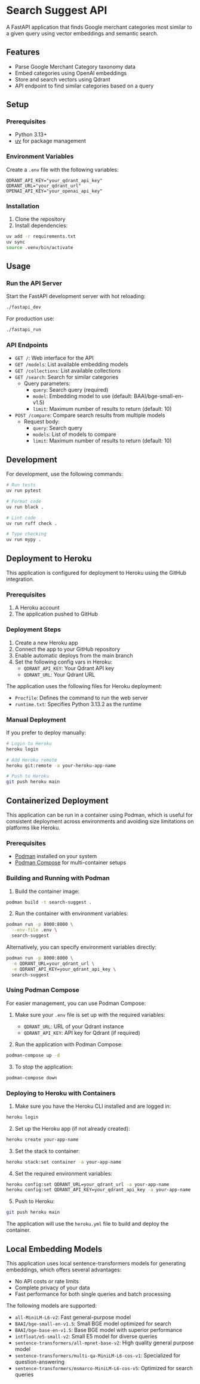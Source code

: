# Search Suggest API

A FastAPI application that finds Google merchant categories most similar to a given query using vector embeddings and semantic search.

## Features

- Parse Google Merchant Category taxonomy data
- Embed categories using OpenAI embeddings
- Store and search vectors using Qdrant
- API endpoint to find similar categories based on a query

## Setup

### Prerequisites

- Python 3.13+
- [uv](https://github.com/astral-sh/uv) for package management

### Environment Variables

Create a `.env` file with the following variables:

```
QDRANT_API_KEY="your_qdrant_api_key"
QDRANT_URL="your_qdrant_url"
OPENAI_API_KEY="your_openai_api_key"
```

### Installation

1. Clone the repository
2. Install dependencies:

```bash
uv add -r requirements.txt
uv sync
source .venv/bin/activate
```

## Usage

### Run the API Server

Start the FastAPI development server with hot reloading:

```bash
./fastapi_dev
```

For production use:

```bash
./fastapi_run
```

### API Endpoints

- `GET /`: Web interface for the API
- `GET /models`: List available embedding models
- `GET /collections`: List available collections
- `GET /search`: Search for similar categories
  - Query parameters:
    - `query`: Search query (required)
    - `model`: Embedding model to use (default: BAAI/bge-small-en-v1.5)
    - `limit`: Maximum number of results to return (default: 10)
- `POST /compare`: Compare search results from multiple models
  - Request body:
    - `query`: Search query
    - `models`: List of models to compare
    - `limit`: Maximum number of results to return (default: 10)

## Development

For development, use the following commands:

```bash
# Run tests
uv run pytest

# Format code
uv run black .

# Lint code
uv run ruff check .

# Type checking
uv run mypy .
```

## Deployment to Heroku

This application is configured for deployment to Heroku using the GitHub integration.

### Prerequisites

1. A Heroku account
2. The application pushed to GitHub

### Deployment Steps

1. Create a new Heroku app
2. Connect the app to your GitHub repository
3. Enable automatic deploys from the main branch
4. Set the following config vars in Heroku:
   - `QDRANT_API_KEY`: Your Qdrant API key
   - `QDRANT_URL`: Your Qdrant URL

The application uses the following files for Heroku deployment:
- `Procfile`: Defines the command to run the web server
- `runtime.txt`: Specifies Python 3.13.2 as the runtime

### Manual Deployment

If you prefer to deploy manually:

```bash
# Login to Heroku
heroku login

# Add Heroku remote
heroku git:remote -a your-heroku-app-name

# Push to Heroku
git push heroku main
```

## Containerized Deployment

This application can be run in a container using Podman, which is useful for consistent deployment across environments and avoiding size limitations on platforms like Heroku.

### Prerequisites

- [Podman](https://podman.io/getting-started/installation) installed on your system
- [Podman Compose](https://github.com/containers/podman-compose) for multi-container setups

### Building and Running with Podman

1. Build the container image:

```bash
podman build -t search-suggest .
```

2. Run the container with environment variables:

```bash
podman run -p 8000:8000 \
  --env-file .env \
  search-suggest
```

Alternatively, you can specify environment variables directly:

```bash
podman run -p 8000:8000 \
  -e QDRANT_URL=your_qdrant_url \
  -e QDRANT_API_KEY=your_qdrant_api_key \
  search-suggest
```

### Using Podman Compose

For easier management, you can use Podman Compose:

1. Make sure your `.env` file is set up with the required variables:
   - `QDRANT_URL`: URL of your Qdrant instance
   - `QDRANT_API_KEY`: API key for Qdrant (if required)

2. Run the application with Podman Compose:

```bash
podman-compose up -d
```

3. To stop the application:

```bash
podman-compose down
```

### Deploying to Heroku with Containers

1. Make sure you have the Heroku CLI installed and are logged in:

```bash
heroku login
```

2. Set up the Heroku app (if not already created):

```bash
heroku create your-app-name
```

3. Set the stack to container:

```bash
heroku stack:set container -a your-app-name
```

4. Set the required environment variables:

```bash
heroku config:set QDRANT_URL=your_qdrant_url -a your-app-name
heroku config:set QDRANT_API_KEY=your_qdrant_api_key -a your-app-name
```

5. Push to Heroku:

```bash
git push heroku main
```

The application will use the `heroku.yml` file to build and deploy the container.

## Local Embedding Models

This application uses local sentence-transformers models for generating embeddings, which offers several advantages:
- No API costs or rate limits
- Complete privacy of your data
- Fast performance for both single queries and batch processing

The following models are supported:
- `all-MiniLM-L6-v2`: Fast general-purpose model
- `BAAI/bge-small-en-v1.5`: Small BGE model optimized for search
- `BAAI/bge-base-en-v1.5`: Base BGE model with superior performance
- `intfloat/e5-small-v2`: Small E5 model for diverse queries
- `sentence-transformers/all-mpnet-base-v2`: High quality general purpose model
- `sentence-transformers/multi-qa-MiniLM-L6-cos-v1`: Specialized for question-answering
- `sentence-transformers/msmarco-MiniLM-L6-cos-v5`: Optimized for search queries